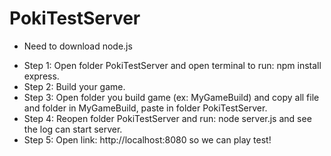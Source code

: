 # PokiTestServer
* Need to download node.js
- Step 1: Open folder PokiTestServer and open terminal to run: npm install express.
- Step 2: Build your game.
- Step 3: Open folder you build game (ex: MyGameBuild) and copy all file and folder in MyGameBuild, paste in folder PokiTestServer.
- Step 4: Reopen folder PokiTestServer and run: node server.js and see the log can start server.
- Step 5: Open link: http://localhost:8080 so we can play test!
